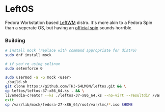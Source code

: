 # LeftOS
Fedora Workstation based [LeftWM](https://github.com/leftwm/leftwm) distro. It's more akin to a Fedora Spin than a seperate OS, but having an [official spin](https://docs.fedoraproject.org/en-US/releases/spins/creating/) sounds horrible.

### Building
```bash
# install mock (replace with command appropriate for distro)
sudo dnf install mock

# if you're using selinux
sudo setenforce 0

sudo usermod -a -G mock <user>
./build.sh
git clone https://github.com/TH3-S4LM0N/leftos.git && \
cp leftos/leftos-37-x86_64.ks . && \
livemedia-creator --ks ./leftos-37-x86_64.ks --no-virt --resultdir /var/lmc --project LeftOS-37-x86_64 --make-iso --volid LeftOS-37-x86_64 --iso-only --iso-name LeftOS-37-x86_64.iso --releasever 37 --macboot
exit
cp /var/lib/mock/fedora-27-x86_64/root/var/lmc/*.iso $HOME
```
